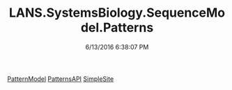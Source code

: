 ﻿---
title: LANS.SystemsBiology.SequenceModel.Patterns
date: 6/13/2016 6:38:07 PM
---

[PatternModel](T-LANS.SystemsBiology.SequenceModel.Patterns.PatternModel.html)
[PatternsAPI](T-LANS.SystemsBiology.SequenceModel.Patterns.PatternsAPI.html)
[SimpleSite](T-LANS.SystemsBiology.SequenceModel.Patterns.SimpleSite.html)
